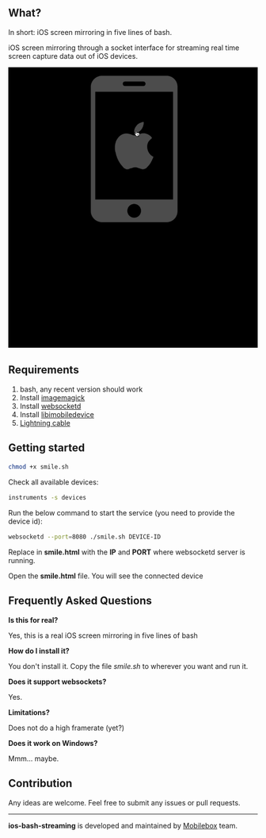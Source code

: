 
## What?

In short: iOS screen mirroring in five lines of bash.

iOS screen mirroring through a socket interface for streaming real time screen capture data out of iOS devices.


![Alt Text](https://github.com/mobileboxlab/ios-bash-streaming/blob/master/smile.gif?raw=true)



## Requirements

1. bash, any recent version should work
2. Install [imagemagick](http://macappstore.org/imagemagick/) 
3. Install [websocketd](https://github.com/joewalnes/websocketd)
4. Install [libimobiledevice](http://macappstore.org/libimobiledevice/)
5. [Lightning cable](https://en.wikipedia.org/wiki/Lightning_(connector))

## Getting started

```bash
chmod +x smile.sh
```

Check all available devices:

```bash
instruments -s devices
```

Run the below command to start the service (you need to provide the device id):

```bash
websocketd --port=8080 ./smile.sh DEVICE-ID
```

Replace in **smile.html**  with the **IP** and **PORT** where websocketd server is running. 


Open the **smile.html** file. You will see the connected device


## Frequently Asked Questions

**Is this for real?**

Yes, this is a real iOS screen mirroring in five lines of bash

**How do I install it?**

You don't install it. Copy the file *smile.sh* to wherever you want and run it.

**Does it support websockets?**

Yes.

**Limitations?**

Does not do a high framerate (yet?)

**Does it work on Windows?**

Mmm... maybe.


## Contribution

Any ideas are welcome. Feel free to submit any issues or pull requests.

---
**ios-bash-streaming** is developed and maintained by [Mobilebox](http://mobileboxlab.com) team.

